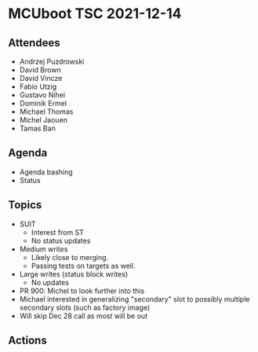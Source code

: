 # MCUboot TSC 2021-12-14

## Attendees

- Andrzej Puzdrowski
- David Brown
- David Vincze
- Fabio Utzig
- Gustavo Nihei
- Dominik Ermel
- Michael Thomas
- Michel Jaouen
- Tamas Ban

## Agenda

- Agenda bashing
- Status

## Topics

- SUIT
  - Interest from ST
  - No status updates
- Medium writes
  - Likely close to merging.
  - Passing tests on targets as well.
- Large writes (status block writes)
  - No updates
- PR 900: Michel to look further into this
- Michael interested in generalizing "secondary" slot to possibly
  multiple secondary slots (such as factory image)
- Will skip Dec 28 call as most will be out

## Actions
